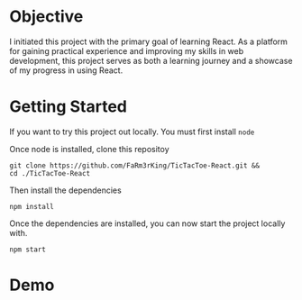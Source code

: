 # Objective

I initiated this project with the primary goal of learning React. As a platform for gaining practical experience and improving my skills in web development, this project serves as both a learning journey and a showcase of my progress in using React.

# Getting Started

If you want to try this project out locally. You must first install `node`

Once node is installed, clone this repositoy

```
git clone https://github.com/FaRm3rKing/TicTacToe-React.git &&
cd ./TicTacToe-React
```

Then install the dependencies

```
npm install
```

Once the dependencies are installed, you can now start the project locally with.

```
npm start
```

# Demo
